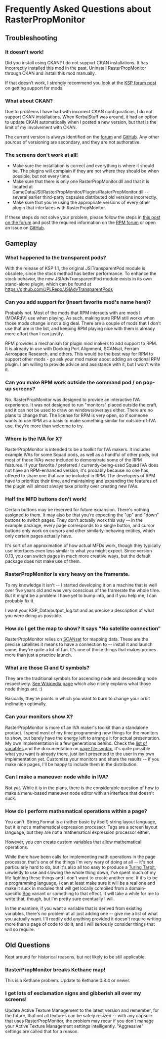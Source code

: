 # Frequently Asked Questions about RasterPropMonitor

## Troubleshooting

### It doesn't work!

Did you install using CKAN?  I do not support CKAN installations.  It has incorrectly installed this mod in the past.  Uninstall RasterPropMonitor through CKAN and install this mod manually.

If that doesn't work, I strongly recommend you look at the [KSP forum post](http://forum.kerbalspaceprogram.com/index.php?/topic/83212-how-to-get-support-read-first/) on getting support for mods.

### What about CKAN?

Due to problems I have had with incorrect CKAN configurations, I do not support CKAN installations.  When KerbalStuff was around, it had an option to update CKAN automatically when I posted a new version, but that is the limit of my involvement with CKAN.

The current version is always identified on the [forum](http://forum.kerbalspaceprogram.com/index.php?/topic/105821-105-rasterpropmonitor-still-putting-the-a-in-iva-v0240-10-november-2015/) and [GitHub](https://github.com/Mihara/RasterPropMonitor/releases). Any other sources of versioning are secondary, and they are not authorative.

### The screens don't work at all!

* Make sure the installation is correct and everything is where it should be. The plugins will complain if they are not where they should be when possible, but not every time.
* Make sure that there is only one RasterPropMonitor.dll and that it is located at GameData/JSI/RasterPropMonitor/Plugins/RasterPropMonitor.dll -- several earlier third-party capsules distributed old versions incorrectly.
* Make sure that you're using the appropriate versions of every other plugin that interfaces with RasterPropMonitor.

If these steps do not solve your problem, please follow the steps in 
[this post on the forum](http://forum.kerbalspaceprogram.com/index.php?/topic/105821-105-rasterpropmonitor-still-putting-the-a-in-iva-v0240-10-november-2015/) 
and post the required information on the [RPM forum](http://forum.kerbalspaceprogram.com/threads/117471) 
or open an issue on [GitHub](https://github.com/Mihara/RasterPropMonitor/issues).

## Gameplay

### What happened to the transparent pods?

With the release of KSP 1.1, the original JSITransparentPod module is obsolete, since the stock method has better performance.
To enhance the stock behavior, the new JSIAdvTransparentPod module exists in its own stand-alone plugin, which can be found
at https://github.com/JPLRepo/JSIAdvTransparentPods

### Can you add support for (insert favorite mod's name here)?

Probably not.  Most of the mods that RPM interacts with are mods I (MOARdV) use when playing.  As such, making sure RPM still works when those mods change is not a big deal.  There are a couple of mods that I don't use that are in the list, and keeping RPM playing nice with them is already more effort than I can justify.

RPM provides a mechanism for plugin mod makers to add support to RPM.  It is already in use with Docking Port Alignment, SCANsat, Ferram Aerospace Research, and others.  This would be the best way for RPM to support other mods - go ask your mod maker about adding an optional RPM plugin.  I am willing to provide advice and assistance with it, but I won't write it.

### Can you make RPM work outside the command pod / on pop-up screens?

No.  RasterPropMonitor was designed to provide an interactive IVA experience.  It was not designed to run "monitors" placed outside the craft, and it can not be used to draw on windows/overlays either.  There are no plans to change that.  The license for RPM is very open, so if someone wants to use RPM as a basis to make something similar for outside-of-IVA use, they're more than welcome to try.

### Where is the IVA for X?

RasterPropMonitor is intended to be a toolkit for IVA makers.  It includes example IVAs for some Squad pods, as well as a handful of other pods, but most of those IVAs were included to demonstrate some of the RPM features.  If your favorite / preferred / currently-being-used Squad IVA does not have an RPM-enhanced version, it's probably because no one has offered to share one that can be included in RPM.  The developers of RPM have to prioritize their time, and maintaining and expanding the features of the plugin will almost always take priority over creating new IVAs.

### Half the MFD buttons don't work!

Certain buttons may be reserved for future expansion. There's nothing assigned to them. It may also be that you're expecting the "up" and "down" buttons to switch pages. They don't actually work this way -- in the example package, every page corresponds to a single button, and cursor buttons only work on cursors and other similarly-behaving entities, which only certain pages actually have.

It's sort of an approximation of how actual MFDs work, though they typically use interfaces even less similar to what you might expect. Since version 0.13, you can switch pages in much more creative ways, but the default package does not make use of them.

### RasterPropMonitor is very heavy on the framerate.

To my knowledge it isn't -- I started developing it on a machine that is well over five years old and was very conscious of the framerate the whole time. But it might be a problem I have yet to bump into, and if you help me, I can probably fix it.

I want your KSP_Data/output_log.txt and as precise a description of what you were doing as possible.

### How do I get the map to show? It says "No satellite connection"

RasterPropMonitor relies on [SCANsat](http://forum.kerbalspaceprogram.com/index.php?/topic/72679-105-scansat-v144-real-scanning-real-science-at-warp-speed-november-14/) for mapping data. These are the precise satellites it means to have a connection to -- install it and launch some, they're quite a lot of fun. It's one of those things that makes probes more than just a practice launch.

### What are those ☊ and ☋ symbols?

They are the traditional symbols for ascending node and descending node respectively. [See Wikipedia page](https://en.wikipedia.org/wiki/Orbital%20node) which also nicely explains what those node things are. :)

Basically, they're points in which you want to burn to change your orbit inclination optimally.

### Can your monitors show X?

RasterPropMonitor is more of an IVA maker's toolkit than a standalone product. I spend most of my time programming new things for the monitors to show, but barely have the energy left to arrange it for actual presentation. My own implementation is a few generations behind. Check the [list of variables](https://github.com/Mihara/RasterPropMonitor/wiki/Defined-variables) and the documentation on [page file syntax](https://github.com/Mihara/RasterPropMonitor/wiki/Writing-page-definition-files), it's quite possible what you want is already there, just isn't presented to the user in my own implementation yet. Customize your monitors and share the results -- if you make nice pages, I'll be happy to include them in the distribution.

### Can I make a maneuver node while in IVA?

Not *yet*. While it is in the plans, there is the considerable question of how to make a menu-based maneuver node editor with an interface that doesn't suck.

### How do I perform mathematical operations within a page? 

You can't. String.Format is a (rather basic by itself) string layout language, but it is not a mathematical expression processor. Tags are a screen layout language, but they are not a mathematical expression processor either.

However, you *can* create custom variables that allow mathematical operations.

While there have been calls for implementing math operations in the page processor, that's one of the things I'm very wary of doing at all -- it's not particularly hard to do, but it's also all too easy to produce a [Turing Tarpit](https://en.wikipedia.org/wiki/Turing%20tarpit), unwieldy to use and slowing the whole thing down, I've spent much of my life fighting these things and I don't want to create another one. If it's to be a programming language, I can at least make sure it will be a real one and make it suck in modules that will get locally compiled from a domain-specific [Boo](https://en.wikipedia.org/wiki/Boo_(programming_language)) variant or something to that effect. It will take a while for me to write that, though, but I'm pretty sure eventually I will.

In the meantime, if you want a variable that is derived from existing variables, there's no problem at all just adding one -- give me a list of what you actually want. I'll readily add anything provided it doesn't require writing more than a page of code to do it, and I will seriously consider things that will so require.

## Old Questions

Kept around for historical reasons, but not likely to be still applicable.

### RasterPropMonitor breaks Kethane map!

This is a Kethane problem. Update to Kethane 0.8.4 or newer.

### I get lots of exclamation signs and gibberish all over my screens!

Update Active Texture Management to the latest version and remember, for the future, that not all textures can be safely resized -- with any capsule that uses RasterPropMonitor, the problem may recur if you don't manage your Active Texture Management settings intelligently. "Aggressive" settings are called that for a reason.
